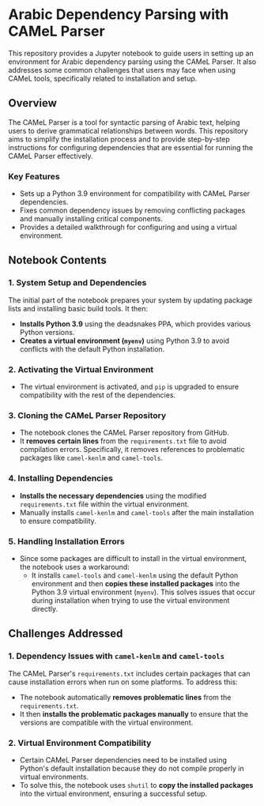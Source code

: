 
# Arabic Dependency Parsing with CAMeL Parser

This repository provides a Jupyter notebook to guide users in setting up an environment for Arabic dependency parsing using the CAMeL Parser. It also addresses some common challenges that users may face when using CAMeL tools, specifically related to installation and setup.

## Overview

The CAMeL Parser is a tool for syntactic parsing of Arabic text, helping users to derive grammatical relationships between words. This repository aims to simplify the installation process and to provide step-by-step instructions for configuring dependencies that are essential for running the CAMeL Parser effectively. 

### Key Features
- Sets up a Python 3.9 environment for compatibility with CAMeL Parser dependencies.
- Fixes common dependency issues by removing conflicting packages and manually installing critical components.
- Provides a detailed walkthrough for configuring and using a virtual environment.

## Notebook Contents

### 1. **System Setup and Dependencies**
The initial part of the notebook prepares your system by updating package lists and installing basic build tools. It then:
- **Installs Python 3.9** using the deadsnakes PPA, which provides various Python versions.
- **Creates a virtual environment (`myenv`)** using Python 3.9 to avoid conflicts with the default Python installation.

### 2. **Activating the Virtual Environment**
- The virtual environment is activated, and `pip` is upgraded to ensure compatibility with the rest of the dependencies.
  
### 3. **Cloning the CAMeL Parser Repository**
- The notebook clones the CAMeL Parser repository from GitHub.
- It **removes certain lines** from the `requirements.txt` file to avoid compilation errors. Specifically, it removes references to problematic packages like `camel-kenlm` and `camel-tools`.

### 4. **Installing Dependencies**
- **Installs the necessary dependencies** using the modified `requirements.txt` file within the virtual environment.
- Manually installs `camel-kenlm` and `camel-tools` after the main installation to ensure compatibility.

### 5. **Handling Installation Errors**
- Since some packages are difficult to install in the virtual environment, the notebook uses a workaround:
  - It installs `camel-tools` and `camel-kenlm` using the default Python environment and then **copies these installed packages** into the Python 3.9 virtual environment (`myenv`). This solves issues that occur during installation when trying to use the virtual environment directly.

## Challenges Addressed
### 1. **Dependency Issues with `camel-kenlm` and `camel-tools`**
The CAMeL Parser's `requirements.txt` includes certain packages that can cause installation errors when run on some platforms. To address this:
- The notebook automatically **removes problematic lines** from the `requirements.txt`.
- It then **installs the problematic packages manually** to ensure that the versions are compatible with the virtual environment.

### 2. **Virtual Environment Compatibility**
- Certain CAMeL Parser dependencies need to be installed using Python's default installation because they do not compile properly in virtual environments.
- To solve this, the notebook uses `shutil` to **copy the installed packages** into the virtual environment, ensuring a successful setup.

